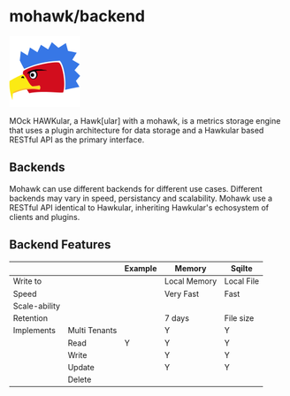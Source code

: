 

# mohawk/backend

![MoHawk](/images/logo-128.png?raw=true "MoHawk Logo")

MOck HAWKular, a Hawk[ular] with a mohawk, is a metrics storage engine that uses a plugin architecture for data storage and a Hawkular based RESTful API as the primary interface.

## Backends
Mohawk can use different backends for different use cases. Different backends may vary in speed, persistancy and scalability. Mohawk use a RESTful API identical to Hawkular, inheriting Hawkular's echosystem of clients and plugins.

## Backend Features

|                  |               | Example | Memory        | Sqilte           |
|------------------|---------------|---------|---------------|------------------|
| Write to         |               |         | Local Memory  | Local File       |
| Speed            |               |         | Very Fast     | Fast             |
| Scale-ability    |               |         |               |                  |
| Retention        |               |         | 7 days        | File size        |
| Implements       | Multi Tenants |         | Y             | Y                |
|                  | Read          | Y       | Y             | Y                |
|                  | Write         |         | Y             | Y                |
|                  | Update        |         | Y             | Y                |
|                  | Delete        |         |               |                  |
